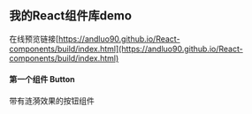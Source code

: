 ## 我的React组件库demo

在线预览链接[https://andluo90.github.io/React-components/build/index.html](https://andluo90.github.io/React-components/build/index.html)

#### 第一个组件 Button
带有涟漪效果的按钮组件